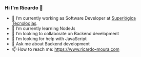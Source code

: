 ### Hi I'm Ricardo 👋


- 🔭 I’m currently working as Software Developer at [Superlógica Tecnologias](https://superlogica.com/).
- 🌱 I’m currently learning NodeJs
- 👯 I’m looking to collaborate on Backend development
- 🤔 I’m looking for help with JavaScript
- 💬 Ask me about Backend development 
- 📫 How to reach me: https://www.ricardo-moura.com
